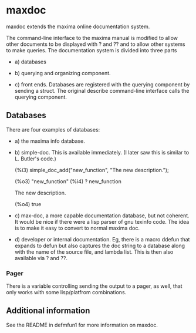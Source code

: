 # maxdoc

maxdoc extends the maxima online documentation system.

The command-line interface to the maxima manual is modified to allow
other documents to be displayed with ? and ??  and to allow other
systems to make queries. The documentation system is divided into
three parts

* a) databases

* b) querying and organizing component.

* c) front ends.  Databases are registered with the querying component by
  sending a struct. The original describe command-line interface calls
  the querying component.

## Databases

There are four examples of databases:

*  a) the maxima info database.

*  b) simple-doc. This is available immediately. (I later saw this is
    similar to L. Butler's code.)

   (%i3) simple_doc_add("new_function", "The new description.");

   (%o3) "new_function"
   (%i4) ? new_function

      The new description.

   (%o4) true

*  c) max-doc, a more capable documentation database, but not
  coherent.  It would be nice if there were a lisp parser of
  gnu texinfo code. The idea is to make it easy to convert
  to normal maxima doc.

*  d) developer or internal documentation. Eg, there is a macro
    ddefun that expands to defun but also captures the doc
    string to a database along with the name of the source
    file, and lambda list. This is then also available via ? and ??.

### Pager

There is a variable controlling sending the output to a pager, as
well, that only works with some lisp/platfrom combinations.

## Additional information

See the README in defmfun1 for more information on maxdoc.
